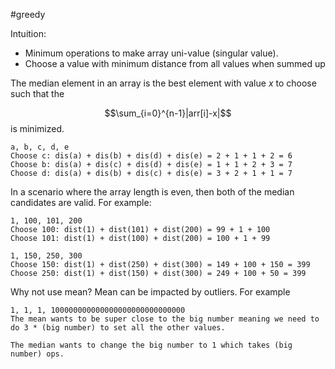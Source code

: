 #greedy

Intuition: 
- Minimum operations to make array uni-value (singular value).
- Choose a value with minimum distance from all values when summed up

The median element in an array is the best element with value $x$ to choose such that the 

$$\sum_{i=0}^{n-1}|arr[i]-x|$$
is minimized.

```
a, b, c, d, e
Choose c: dis(a) + dis(b) + dis(d) + dis(e) = 2 + 1 + 1 + 2 = 6
Choose b: dis(a) + dis(c) + dis(d) + dis(e) = 1 + 1 + 2 + 3 = 7
Choose d: dis(a) + dis(b) + dis(c) + dis(e) = 3 + 2 + 1 + 1 = 7
```

In a scenario where the array length is even, then both of the median candidates are valid.
For example:
```
1, 100, 101, 200
Choose 100: dist(1) + dist(101) + dist(200) = 99 + 1 + 100
Choose 101: dist(1) + dist(100) + dist(200) = 100 + 1 + 99

1, 150, 250, 300
Choose 150: dist(1) + dist(250) + dist(300) = 149 + 100 + 150 = 399
Choose 250: dist(1) + dist(150) + dist(300) = 249 + 100 + 50 = 399
```
Why not use mean?
Mean can be impacted by outliers. For example
```
1, 1, 1, 100000000000000000000000000000
The mean wants to be super close to the big number meaning we need to do 3 * (big number) to set all the other values.

The median wants to change the big number to 1 which takes (big number) ops.
```